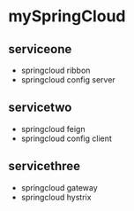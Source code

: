 # mySpringCloud
## serviceone
- springcloud ribbon
- springcloud config server
## servicetwo
- springcloud feign
- springcloud config client
## servicethree
- springcloud gateway
- springcloud hystrix
